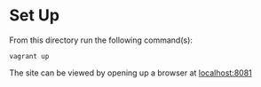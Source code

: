 # Set Up

From this directory run the following command(s):

```
vagrant up
```

The site can be viewed by opening up a browser at [localhost:8081](http://localhost:8081) 
